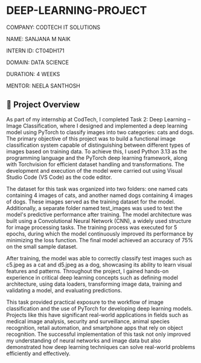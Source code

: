 # DEEP-LEARNING-PROJECT

COMPANY: CODTECH IT SOLUTIONS

NAME: SANJANA M NAIK

INTERN ID: CT04DH171

DOMAIN: DATA SCIENCE

DURATION: 4 WEEKS

MENTOR: NEELA SANTHOSH


## 📝 Project Overview 

As part of my internship at CodTech, I completed Task 2: Deep Learning – Image Classification, where I designed and implemented a deep learning model using PyTorch to classify images into two categories: cats and dogs. The primary objective of this project was to build a functional image classification system capable of distinguishing between different types of images based on training data. To achieve this, I used Python 3.13 as the programming language and the PyTorch deep learning framework, along with Torchvision for efficient dataset handling and transformations. The development and execution of the model were carried out using Visual Studio Code (VS Code) as the code editor.

The dataset for this task was organized into two folders: one named cats containing 4 images of cats, and another named dogs containing 4 images of dogs. These images served as the training dataset for the model. Additionally, a separate folder named test_images was used to test the model's predictive performance after training. The model architecture was built using a Convolutional Neural Network (CNN), a widely used structure for image processing tasks. The training process was executed for 5 epochs, during which the model continuously improved its performance by minimizing the loss function. The final model achieved an accuracy of 75% on the small sample dataset.

After training, the model was able to correctly classify test images such as c5.jpeg as a cat and d5.jpeg as a dog, showcasing its ability to learn visual features and patterns. Throughout the project, I gained hands-on experience in critical deep learning concepts such as defining model architecture, using data loaders, transforming image data, training and validating a model, and evaluating predictions.

This task provided practical exposure to the workflow of image classification and the use of PyTorch for developing deep learning models. Projects like this have significant real-world applications in fields such as medical image analysis, security and surveillance, animal species recognition, retail automation, and smartphone apps that rely on object recognition. The successful implementation of this task not only improved my understanding of neural networks and image data but also demonstrated how deep learning techniques can solve real-world problems efficiently and effectively.
